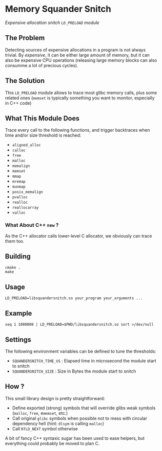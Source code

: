 # Memory Squander Snitch

_Expensive allocation snitch `LD_PRELOAD` module_

## The Problem

Detecting sources of expensive allocations in a program is not always trivial. By _expensive_, it can be either large amount of memory, but it can also be expensive CPU operations (releasing large memory blocks can also consumme a lot of precious cycles).

## The Solution

This `LD_PRELOAD` module allows to trace most glibc memory calls, plus some related ones (`memset` is typically something you want to monitor, especially in C++ code)

## What This Module Does

Trace every call to the following functions, and trigger backtraces when time and/or size threshold is reached:

* `aligned_alloc`
* `calloc`
* `free`
* `malloc`
* `memalign`
* `memset`
* `mmap`
* `mremap`
* `munmap`
* `posix_memalign`
* `pvalloc`
* `realloc`
* `reallocarray`
* `valloc`

### What About C++ `new` ?

As the C++ allocator calls lower-level C allocator, we obviously can trace them too.

## Building

```shell
cmake .
make
```

## Usage

```shell
LD_PRELOAD=libsquandersnitch.so your_program your_arguments ...
```

## Example

```shell
seq 1 1000000 | LD_PRELOAD=$PWD/libsquandersnitch.so sort >/dev/null
```

## Settings

The following environment variables can be defined to tune the thresholds:

* `SQUANDERSNITCH_TIME_US` : Elapsed time in microsecond the module start to snitch
* `SQUANDERSNITCH_SIZE` : Size in Bytes the module start to snitch

## How ?

This small library design is pretty straightforward:

* Define exported (strong) symbols that will override glibs weak symbols (`malloc`, `free`, e`memset`, etc.)
* Call original `glibc` symbols when possible not to mess with circular dependency hell (hint: `dlsym` is calling `malloc`)
* Call `RTLD_NEXT` symbol otherwise

A bit of fancy C++ syntaxic sugar has been used to ease helpers, but everything could probably be moved to plan C.

